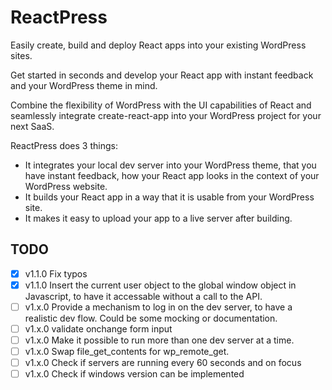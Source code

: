 # ReactPress

Easily create, build and deploy React apps into your existing WordPress sites.

Get started in seconds and develop your React app with instant feedback and your WordPress theme in mind.

Combine the flexibility of WordPress with the UI capabilities of React and seamlessly integrate create-react-app into your WordPress project for your next SaaS.

ReactPress does 3 things:

- It integrates your local dev server into your WordPress theme, that you have instant feedback, how your React app looks in the context of your WordPress website.
- It builds your React app in a way that it is usable from your WordPress site.
- It makes it easy to upload your app to a live server after building.

## TODO

- [x] v1.1.0 Fix typos
- [x] v1.1.0 Insert the current user object to the global window object in Javascript, to have it accessable without a call to the API.
- [ ] v1.x.0 Provide a mechanism to log in on the dev server, to have a realistic dev flow. Could be some mocking or documentation.
- [ ] v1.x.0 validate onchange form input
- [ ] v1.x.0 Make it possible to run more than one dev server at a time.
- [ ] v1.x.0 Swap file_get_contents for wp_remote_get.
- [ ] v1.x.0 Check if servers are running every 60 seconds and on focus
- [ ] v1.x.0 Check if windows version can be implemented
